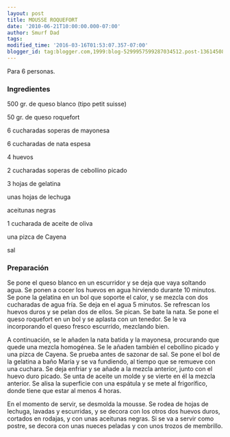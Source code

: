 ```yaml
---
layout: post
title: MOUSSE ROQUEFORT
date: '2010-06-21T10:00:00.000-07:00'
author: Smurf Dad
tags: 
modified_time: '2016-03-16T01:53:07.357-07:00'
blogger_id: tag:blogger.com,1999:blog-5299957599287034512.post-1361450840248066401
---
```


Para 6 personas.

<h3>Ingredientes</h3>

500 gr. de queso blanco (tipo petit suisse)

50 gr. de queso roquefort

6 cucharadas soperas de mayonesa

6 cucharadas de nata espesa

4 huevos

2 cucharadas soperas de cebollino picado

3 hojas de gelatina

unas hojas de lechuga

aceitunas negras

1 cucharada de aceite de oliva

una pizca de Cayena

sal

<h3>Preparación</h3>

Se pone el queso blanco en un escurridor y se deja que vaya soltando agua. Se ponen a cocer los huevos en agua hirviendo durante 10 minutos. Se pone la gelatina en un bol que soporte el calor, y se mezcla con dos cucharadas de agua fría. Se deja en el agua 5 minutos. Se refrescan los huevos duros y se pelan dos de ellos. Se pican. Se bate la nata. Se pone el queso roquefort en un bol y se aplasta con un tenedor. Se le va incorporando el queso fresco escurrido, mezclando bien.

A continuación, se le añaden la nata batida y la mayonesa, procurando que quede una mezcla homogénea. Se le añaden también el cebollino picado y una pizca de Cayena. Se prueba antes de sazonar de sal. Se pone el bol de la gelatina a baño María y se va fundiendo, al tiempo que se remueve con una cuchara. Se deja enfriar y se añade a la mezcla anterior, junto con el huevo duro picado. Se unta de aceite un molde y se vierte en él la mezcla anterior. Se alisa la superficie con una espátula y se mete al frigorífico, donde tiene que estar al menos 4 horas.

En el momento de servir, se desmolda la mousse. Se rodea de hojas de lechuga, lavadas y escurridas, y se decora con los otros dos huevos duros, cortados en rodajas, y con unas aceitunas negras. Si se va a servir como postre, se decora con unas nueces peladas y con unos trozos de membrillo.

